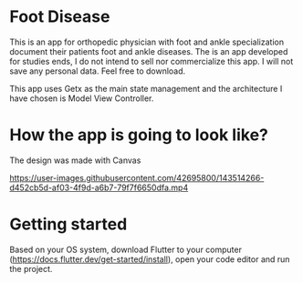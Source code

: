 # Foot Disease

This is an app for orthopedic physician with foot and ankle specialization document their patients foot and ankle diseases. The is an app developed for studies ends, I do not intend to sell nor commercialize this app. I will not save any personal data. Feel free to download.

This app uses Getx as the main state management and the architecture I have chosen is Model View Controller.

# How the app is going to look like?

The design was made with Canvas

https://user-images.githubusercontent.com/42695800/143514266-d452cb5d-af03-4f9d-a6b7-79f7f6650dfa.mp4

# Getting started

Based on your OS system, download Flutter to your computer (https://docs.flutter.dev/get-started/install), open your code editor and run the project.
